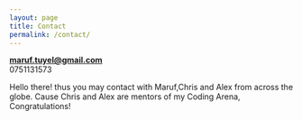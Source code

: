 ```yaml
---
layout: page 
title: Contact
permalink: /contact/
---  
```



**maruf.tuyel@gmail.com**  
0751131573  

Hello there! thus you may contact with Maruf,Chris and Alex from across the globe. Cause Chris and Alex are mentors of my Coding Arena, Congratulations!  
